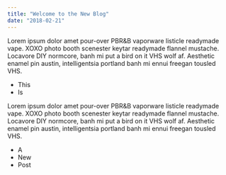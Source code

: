 ```yaml
---
title: "Welcome to the New Blog"
date: "2018-02-21"
---
```

Lorem ipsum dolor amet pour-over PBR&B vaporware listicle readymade vape. XOXO photo booth scenester keytar readymade flannel mustache. Locavore DIY normcore, banh mi put a bird on it VHS wolf af. Aesthetic enamel pin austin, intelligentsia<!-- end --> portland banh mi ennui freegan tousled VHS.

* This
* Is

Lorem ipsum dolor amet pour-over PBR&B vaporware listicle readymade vape. XOXO photo booth scenester keytar readymade flannel mustache. Locavore DIY normcore, banh mi put a bird on it VHS wolf af. Aesthetic enamel pin austin, intelligentsia portland banh mi ennui freegan tousled VHS.

* A
* New
* Post
